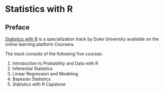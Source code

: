 # Statistics with R

## Preface
[Statistics with R](https://www.coursera.org/specializations/statistics) is a specialization track by Duke University available on the online learning platform Coursera.

The track consists of the following five courses:
1. Introduction to Probability and Data with R
2. Inferential Statistics
3. Linear Regression and Modeling
4. Bayesian Statistics
5. Statistics with R Capstone

